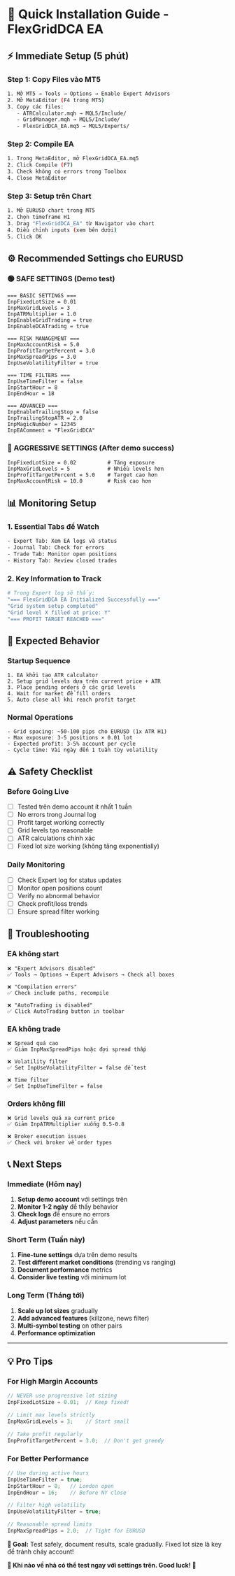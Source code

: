 # 🚀 Quick Installation Guide - FlexGridDCA EA

## ⚡ Immediate Setup (5 phút)

### Step 1: Copy Files vào MT5
```bash
1. Mở MT5 → Tools → Options → Enable Expert Advisors
2. Mở MetaEditor (F4 trong MT5)
3. Copy các files:
   - ATRCalculator.mqh → MQL5/Include/
   - GridManager.mqh → MQL5/Include/  
   - FlexGridDCA_EA.mq5 → MQL5/Experts/
```

### Step 2: Compile EA
```bash
1. Trong MetaEditor, mở FlexGridDCA_EA.mq5
2. Click Compile (F7)
3. Check không có errors trong Toolbox
4. Close MetaEditor
```

### Step 3: Setup trên Chart
```bash
1. Mở EURUSD chart trong MT5
2. Chọn timeframe H1
3. Drag "FlexGridDCA_EA" từ Navigator vào chart
4. Điều chỉnh inputs (xem bên dưới)
5. Click OK
```

## ⚙️ Recommended Settings cho EURUSD

### 🟢 SAFE SETTINGS (Demo test)
```
=== BASIC SETTINGS ===
InpFixedLotSize = 0.01
InpMaxGridLevels = 3
InpATRMultiplier = 1.0
InpEnableGridTrading = true
InpEnableDCATrading = true

=== RISK MANAGEMENT ===
InpMaxAccountRisk = 5.0
InpProfitTargetPercent = 3.0
InpMaxSpreadPips = 3.0
InpUseVolatilityFilter = true

=== TIME FILTERS ===
InpUseTimeFilter = false
InpStartHour = 8
InpEndHour = 18

=== ADVANCED ===
InpEnableTrailingStop = false
InpTrailingStopATR = 2.0
InpMagicNumber = 12345
InpEAComment = "FlexGridDCA"
```

### 🔶 AGGRESSIVE SETTINGS (After demo success)
```
InpFixedLotSize = 0.02          # Tăng exposure
InpMaxGridLevels = 5            # Nhiều levels hơn
InpProfitTargetPercent = 5.0    # Target cao hơn
InpMaxAccountRisk = 10.0        # Risk cao hơn
```

## 📊 Monitoring Setup

### 1. Essential Tabs để Watch
```bash
- Expert Tab: Xem EA logs và status
- Journal Tab: Check for errors
- Trade Tab: Monitor open positions
- History Tab: Review closed trades
```

### 2. Key Information to Track
```bash
# Trong Expert log sẽ thấy:
"=== FlexGridDCA EA Initialized Successfully ==="
"Grid system setup completed"
"Grid level X filled at price: Y"
"=== PROFIT TARGET REACHED ==="
```

## 🎯 Expected Behavior

### Startup Sequence
```
1. EA khởi tạo ATR calculator
2. Setup grid levels dựa trên current price + ATR
3. Place pending orders ở các grid levels
4. Wait for market để fill orders
5. Auto close all khi reach profit target
```

### Normal Operations
```
- Grid spacing: ~50-100 pips cho EURUSD (1x ATR H1)
- Max exposure: 3-5 positions × 0.01 lot
- Expected profit: 3-5% account per cycle
- Cycle time: Vài ngày đến 1 tuần tùy volatility
```

## ⚠️ Safety Checklist

### Before Going Live
- [ ] Tested trên demo account ít nhất 1 tuần
- [ ] No errors trong Journal log
- [ ] Profit target working correctly
- [ ] Grid levels tạo reasonable
- [ ] ATR calculations chính xác
- [ ] Fixed lot size working (không tăng exponentially)

### Daily Monitoring
- [ ] Check Expert log for status updates
- [ ] Monitor open positions count
- [ ] Verify no abnormal behavior
- [ ] Check profit/loss trends
- [ ] Ensure spread filter working

## 🚨 Troubleshooting

### EA không start
```
❌ "Expert Advisors disabled"
✅ Tools → Options → Expert Advisors → Check all boxes

❌ "Compilation errors" 
✅ Check include paths, recompile

❌ "AutoTrading is disabled"
✅ Click AutoTrading button in toolbar
```

### EA không trade
```
❌ Spread quá cao
✅ Giảm InpMaxSpreadPips hoặc đợi spread thấp

❌ Volatility filter
✅ Set InpUseVolatilityFilter = false để test

❌ Time filter  
✅ Set InpUseTimeFilter = false
```

### Orders không fill
```
❌ Grid levels quá xa current price
✅ Giảm InpATRMultiplier xuống 0.5-0.8

❌ Broker execution issues
✅ Check với broker về order types
```

## 📞 Next Steps

### Immediate (Hôm nay)
1. **Setup demo account** với settings trên
2. **Monitor 1-2 ngày** để thấy behavior
3. **Check logs** để ensure no errors
4. **Adjust parameters** nếu cần

### Short Term (Tuần này)
1. **Fine-tune settings** dựa trên demo results
2. **Test different market conditions** (trending vs ranging)
3. **Document performance** metrics
4. **Consider live testing** với minimum lot

### Long Term (Tháng tới)
1. **Scale up lot sizes** gradually
2. **Add advanced features** (killzone, news filter)
3. **Multi-symbol testing** on other pairs
4. **Performance optimization**

---

## 💡 Pro Tips

### For High Margin Accounts
```cpp
// NEVER use progressive lot sizing
InpFixedLotSize = 0.01;  // Keep fixed!

// Limit max levels strictly  
InpMaxGridLevels = 3;    // Start small

// Take profit regularly
InpProfitTargetPercent = 3.0;  // Don't get greedy
```

### For Better Performance
```cpp
// Use during active hours
InpUseTimeFilter = true;
InpStartHour = 8;   // London open
InpEndHour = 16;    // Before NY close

// Filter high volatility
InpUseVolatilityFilter = true;

// Reasonable spread limits
InpMaxSpreadPips = 2.0;  // Tight for EURUSD
```

**🎯 Goal:** Test safely, document results, scale gradually. Fixed lot size là key để tránh cháy account!

**📱 Khi nào về nhà có thể test ngay với settings trên. Good luck! 🚀**
